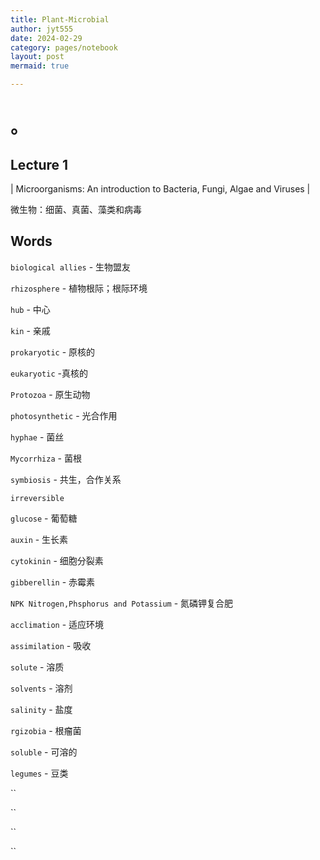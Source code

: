 ```yaml
---
title: Plant-Microbial
author: jyt555
date: 2024-02-29
category: pages/notebook
layout: post
mermaid: true

---
```


# 。

## Lecture 1

| Microorganisms: An introduction to Bacteria, Fungi, Algae and Viruses |

微生物：细菌、真菌、藻类和病毒



## Words

`biological allies` - 生物盟友

`rhizosphere` - 植物根际；根际环境

`hub` - 中心

`kin` - 亲戚

`prokaryotic` - 原核的

`eukaryotic` -真核的

`Protozoa` - 原生动物

`photosynthetic` - 光合作用

`hyphae` - 菌丝

`Mycorrhiza` - 菌根

`symbiosis` - 共生，合作关系

`irreversible` 

`glucose` - 葡萄糖

`auxin` - 生长素

`cytokinin` - 细胞分裂素

`gibberellin` - 赤霉素

`NPK Nitrogen,Phsphorus and Potassium` - 氮磷钾复合肥

`acclimation` - 适应环境

`assimilation` - 吸收

`solute` - 溶质

`solvents` - 溶剂

`salinity` - 盐度

`rgizobia` - 根瘤菌

`soluble` - 可溶的

`legumes` - 豆类

``

``

``

``
